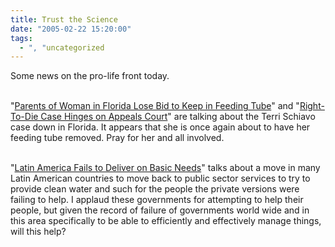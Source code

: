 ```yaml
---
title: Trust the Science
date: "2005-02-22 15:20:00"
tags:
  - ", "uncategorized
---
```

Some news on the pro-life front today.<br  /><br  />

"<a href="http://www.nytimes.com/2005/02/22/national/22schiavo.html?ei=5088&en=e20cb0d46fde2d9a&ex=1266728400&partner=rssnyt&pagewanted=print&position=">Parents
of Woman in Florida Lose Bid to Keep in Feeding Tube</a>" and "<a href="http://news.findlaw.com/ap_stories/other/1500/2-22-2005/20050222031502_17.html">Right-To-Die
Case Hinges on Appeals Court</a>" are talking about the Terri
Schiavo case down in Florida.  It appears that she is once again
about to have her feeding tube removed.  Pray for her and all
involved.<br  /><br  />

"<a href="http://www.nytimes.com/2005/02/22/international/americas/22bolivia.html?ei=5088&en=f41f4fefc1ec2d4f&ex=1266814800&partner=rssnyt&pagewanted=print&position=">Latin
America Fails to Deliver on Basic Needs</a>" talks about a move in
many Latin American countries to move back to public sector services
to try to provide clean water and such for the people the private
versions were failing to help.  I applaud these governments for
attempting to help their people, but given the record of failure
of governments world wide and in this area specifically to be able
to efficiently and effectively manage things, will this help?

